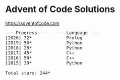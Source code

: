 # Advent of Code Solutions

https://adventofcode.com

<pre>
--- Progress ---   --- Language ---
[2020] 32*             Prolog
[2019] 50*             Python
[2018] 28*             Python
[2017] 45*             C++
[2016] 50*             C++
[2015] 39*             Python

Total stars: 244*
</pre>
